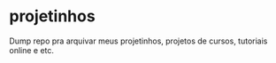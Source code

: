 # projetinhos

Dump repo pra arquivar meus projetinhos, projetos de cursos, tutoriais online e etc.
